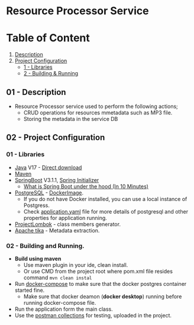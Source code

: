 # Resource Processor Service

# Table of Content
1) [Description](#01---description)
2) [Project Configuration](#2---project-configuration)
    * [1 - Libraries](#01---libraries)
    * [2 - Building & Running](#2---building-and-running)
      
## 01 - Description

* Resource Processor service used to perform the following actions;
  * CRUD operations for resources mmetadata such as MP3 file.
  * Storing the metadata in the service DB
## 02 - Project Configuration
### 01 - Libraries
* [Java](https://www.openlogic.com/openjdk-downloads) V17 - [Direct download](https://builds.openlogic.com/downloadJDK/openlogic-openjdk/17.0.6+10/openlogic-openjdk-17.0.6+10-windows-x64.zip)
* [Maven](https://maven.apache.org/) 
* [SpringBoot](https://spring.io/projects/spring-boot) V3.1.1, [Spring Initializer](https://start.spring.io/)
    * [What is Spring Boot under the hood (In 10 Minutes)](https://youtu.be/7zOvIgcq478) 
* [PostgreSQL](https://www.postgresql.org/) - [DockerImage](https://hub.docker.com/_/postgres).
  * If you do not have Docker installed, you can use a local instance of Postgress.
  * Check [application.yaml](resource_processor/src/main/resources/application.yaml) file for more details of postgresql and other properties for application running.
* [ProjectLombok](https://projectlombok.org/) - class members generator.
* [Apache tika](https://tika.apache.org/) - Metadata extraction.

### 02 - Building and Running.
* **Build using maven**
  *  Use maven plugin in your ide, clean install.
  *  Or use CMD from the project root where pom.xml file resides command `mvn clean instal`
* Run [docker-compose](resource_processor/src/docker) to make sure that the docker postgres container started fine.
  * Make sure that docker deamon (**docker desktop**) running before running docker-compose file.
* Run the application form the main class.
* Use the [postman collections](resource_processor/Postman_collections) for testing, uploaded in the project.
